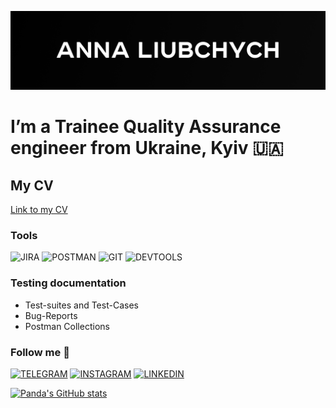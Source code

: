 [![Header](https://github.com/Pandaishere/Pandaishere/blob/main/assets/GitHub%20cover%20-%206.png)](https://www.linkedin.com/in/anna-liubchych-732a42241/)

# I’m a Trainee Quality Assurance engineer from Ukraine, Kyiv 🇺🇦

## My CV
[Link to my CV](https://drive.google.com/drive/u/0/folders/19bgj-Hs2pIr1NNqPJ_qfxiWeAWCI0EWT)

### Tools
![JIRA](https://img.shields.io/badge/-JIRA-626961?style=plastic&logo=Jira&logoColor=39f) ![POSTMAN](https://img.shields.io/badge/-POSTMAN-626961?style=plastic&logo=Postman&logoColor=f63) ![GIT](https://img.shields.io/badge/-GIT-626961?style=plastic&logo=Git&logoColor=000000) ![DEVTOOLS](https://img.shields.io/badge/-DEVTOOLS-626961?style=plastic&logo=googlechrome&logoColor=3b85ff)

### Testing documentation
- Test-suites and Test-Cases
- Bug-Reports
- Postman Collections

### Follow me 📲

[![TELEGRAM](https://img.shields.io/badge/-TELEGRAM-626961?style=plastic&logo=Telegram)](https://t.me/anna_liubchych) [![INSTAGRAM](https://img.shields.io/badge/-INSTAGRAM-626961?style=plastic&logo=Instagram)](https://www.instagram.com/hecallsmepanda/) [![LINKEDIN](https://img.shields.io/badge/-LINKEDIN-626961?style=plastic&logo=Linkedin)](https://www.linkedin.com/in/anna-liubchych-732a42241/)

[![Panda's GitHub stats](https://github-readme-stats.vercel.app/api?username=Pandaishere&show_icons=true&theme=dracula)](https://github.com/anuraghazra/github-readme-stats)



